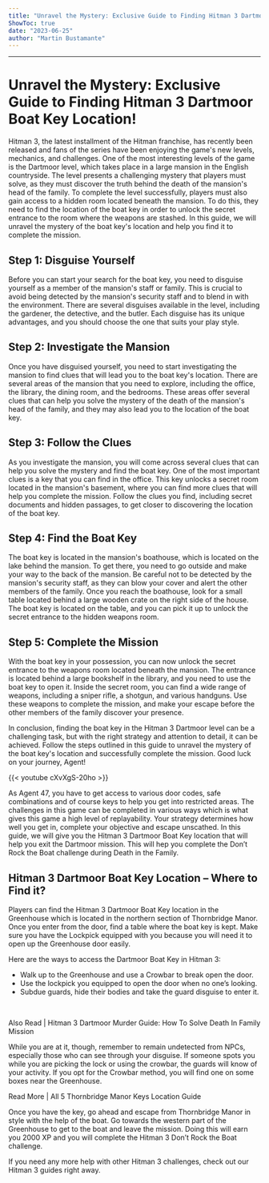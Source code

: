 ```yaml
---
title: "Unravel the Mystery: Exclusive Guide to Finding Hitman 3 Dartmoor Boat Key Location!"
ShowToc: true 
date: "2023-06-25"
author: "Martin Bustamante"
---
```

*****
# Unravel the Mystery: Exclusive Guide to Finding Hitman 3 Dartmoor Boat Key Location!

Hitman 3, the latest installment of the Hitman franchise, has recently been released and fans of the series have been enjoying the game's new levels, mechanics, and challenges. One of the most interesting levels of the game is the Dartmoor level, which takes place in a large mansion in the English countryside. The level presents a challenging mystery that players must solve, as they must discover the truth behind the death of the mansion's head of the family. To complete the level successfully, players must also gain access to a hidden room located beneath the mansion. To do this, they need to find the location of the boat key in order to unlock the secret entrance to the room where the weapons are stashed. In this guide, we will unravel the mystery of the boat key's location and help you find it to complete the mission.

## Step 1: Disguise Yourself

Before you can start your search for the boat key, you need to disguise yourself as a member of the mansion's staff or family. This is crucial to avoid being detected by the mansion's security staff and to blend in with the environment. There are several disguises available in the level, including the gardener, the detective, and the butler. Each disguise has its unique advantages, and you should choose the one that suits your play style.

## Step 2: Investigate the Mansion

Once you have disguised yourself, you need to start investigating the mansion to find clues that will lead you to the boat key's location. There are several areas of the mansion that you need to explore, including the office, the library, the dining room, and the bedrooms. These areas offer several clues that can help you solve the mystery of the death of the mansion's head of the family, and they may also lead you to the location of the boat key.

## Step 3: Follow the Clues

As you investigate the mansion, you will come across several clues that can help you solve the mystery and find the boat key. One of the most important clues is a key that you can find in the office. This key unlocks a secret room located in the mansion's basement, where you can find more clues that will help you complete the mission. Follow the clues you find, including secret documents and hidden passages, to get closer to discovering the location of the boat key.

## Step 4: Find the Boat Key

The boat key is located in the mansion's boathouse, which is located on the lake behind the mansion. To get there, you need to go outside and make your way to the back of the mansion. Be careful not to be detected by the mansion's security staff, as they can blow your cover and alert the other members of the family. Once you reach the boathouse, look for a small table located behind a large wooden crate on the right side of the house. The boat key is located on the table, and you can pick it up to unlock the secret entrance to the hidden weapons room.

## Step 5: Complete the Mission

With the boat key in your possession, you can now unlock the secret entrance to the weapons room located beneath the mansion. The entrance is located behind a large bookshelf in the library, and you need to use the boat key to open it. Inside the secret room, you can find a wide range of weapons, including a sniper rifle, a shotgun, and various handguns. Use these weapons to complete the mission, and make your escape before the other members of the family discover your presence.

In conclusion, finding the boat key in the Hitman 3 Dartmoor level can be a challenging task, but with the right strategy and attention to detail, it can be achieved. Follow the steps outlined in this guide to unravel the mystery of the boat key's location and successfully complete the mission. Good luck on your journey, Agent!

{{< youtube cXvXgS-20ho >}} 



As Agent 47, you have to get access to various door codes, safe combinations and of course keys to help you get into restricted areas. The challenges in this game can be completed in various ways which is what gives this game a high level of replayability. Your strategy determines how well you get in, complete your objective and escape unscathed. In this guide, we will give you the Hitman 3 Dartmoor Boat Key location that will help you exit the Dartmoor mission. This will hep you complete the Don’t Rock the Boat challenge during Death in the Family.
 
## Hitman 3 Dartmoor Boat Key Location – Where to Find it?
 

 
Players can find the Hitman 3 Dartmoor Boat Key location in the Greenhouse which is located in the northern section of Thornbridge Manor. Once you enter from the door, find a table where the boat key is kept. Make sure you have the Lockpick equipped with you because you will need it to open up the Greenhouse door easily.
 
Here are the ways to access the Dartmoor Boat Key in Hitman 3:
 
- Walk up to the Greenhouse and use a Crowbar to break open the door.
 - Use the lockpick you equipped to open the door when no one’s looking.
 - Subdue guards, hide their bodies and take the guard disguise to enter it.

 
 
 
Also Read | Hitman 3 Dartmoor Murder Guide: How To Solve Death In Family Mission
 
While you are at it, though, remember to remain undetected from NPCs, especially those who can see through your disguise. If someone spots you while you are picking the lock or using the crowbar, the guards will know of your activity. If you opt for the Crowbar method, you will find one on some boxes near the Greenhouse.
 
Read More | All 5 Thornbridge Manor Keys Location Guide
 
Once you have the key, go ahead and escape from Thornbridge Manor in style with the help of the boat. Go towards the western part of the Greenhouse to get to the boat and leave the mission. Doing this will earn you 2000 XP and you will complete the Hitman 3 Don’t Rock the Boat challenge.
 
If you need any more help with other Hitman 3 challenges, check out our Hitman 3 guides right away.




